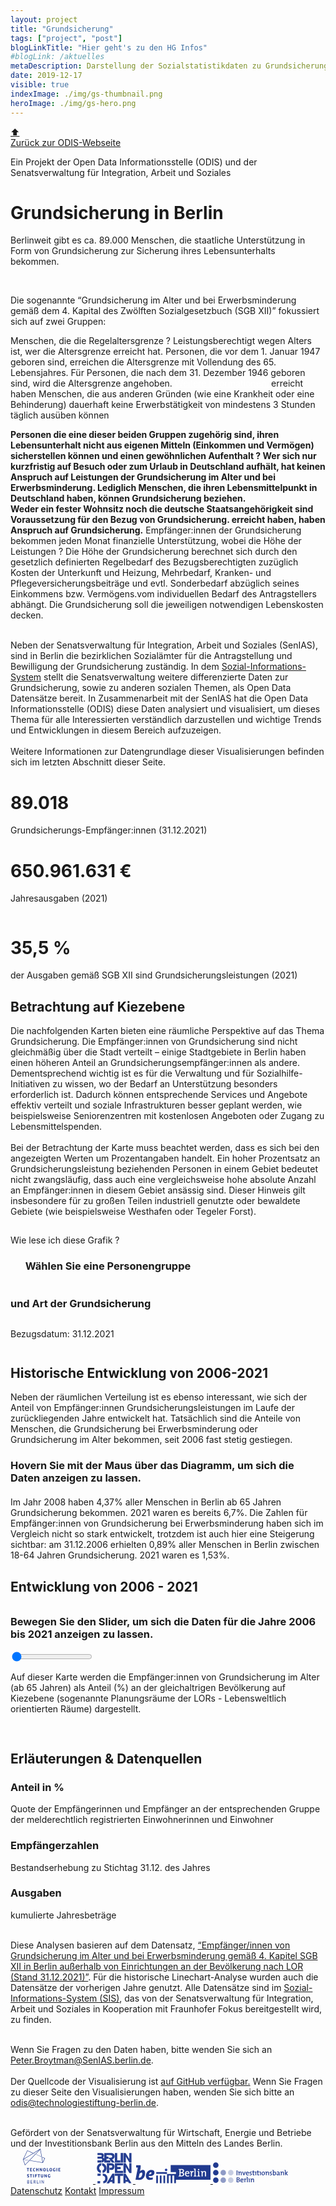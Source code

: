 ```yaml
---
layout: project
title: "Grundsicherung"
tags: ["project", "post"]
blogLinkTitle: "Hier geht's zu den HG Infos"
#blogLink: /aktuelles
metaDescription: Darstellung der Sozialstatistikdaten zu Grundsicherung
date: 2019-12-17
visible: true
indexImage: ./img/gs-thumbnail.png
heroImage: ./img/gs-hero.png
---
```


<!doctype html>
<html lang="de" itemscope itemtype="http://schema.org/Article">
  <head>
    <meta charset="utf-8">
    <link rel="icon" type="image/x-icon" href="./favicon.ico">
    <link rel="shortcut icon" type="image/x-icon" href="./favicon.ico">
    <meta http-equiv="x-ua-compatible" content="ie=edge">
    <title>Grundsicherung</title>
    <meta name="viewport" content="width=device-width,initial-scale=1,shrink-to-fit=no">
    <meta http-equiv="content-language" content="de">
    <link href="bundle.css" rel="stylesheet">
    <link href="bundle.css" rel="stylesheet">
  </head>
  <body class="@container">
    <a href="javascript:" class="scrollToTop">&#x2B06;</a>
    <div class="section bl">
      <a class="blog-link" href="https://odis-berlin.de/projekte/">Zurück zur ODIS-Webseite</a>
    </div>
    <div class="section pb-6 pt-6" id="intro">
      <p class="headline-05">
        Ein Projekt der Open Data Informationsstelle (ODIS) und der Senatsverwaltung für Integration, Arbeit und
        Soziales
      </p>
      <h1 id="title">Grundsicherung in Berlin</h1>
      <p class="headline-02" id="intro-text">
        Berlinweit gibt es ca. 89.000 Menschen, die staatliche Unterstützung in Form von Grundsicherung zur Sicherung
        ihres Lebensunterhalts bekommen.
      </p>
      <br>
      <p class="headline-04">
        Die sogenannte “Grundsicherung im Alter und bei Erwerbsminderung gemäß dem 4. Kapital des Zwölften
        Sozialgesetzbuch (SGB XII)” fokussiert sich auf zwei Gruppen:
      </p>
      <div class="bullets-wrapper mb-1">
        <span class="bullet"
          >Menschen, die die
          <span class="text-hover"
            >Regelaltersgrenze <span class="questionmark">?</span>
            <span class="tooltiptext"
              >Leistungsberechtigt wegen Alters ist, wer die Altersgrenze erreicht hat. Personen, die vor dem 1. Januar
              1947 geboren sind, erreichen die Altersgrenze mit Vollendung des 65. Lebensjahres. Für Personen, die nach
              dem 31. Dezember 1946 geboren sind, wird die Altersgrenze angehoben.
              <a
                style="color: white"
                href="https://www.bmas.de/DE/Soziales/Sozialhilfe/Grundsicherung-im-Alter-und-bei-Erwerbsminderung/grundsicherung-im-alter-und-bei-erwerbsminderung-art.html"
                target="blank"
                >Weitere Informationen.</a
              >
            </span></span
          >erreicht haben</span
        >
        <span class="bullet"
          >Menschen, die aus anderen Gründen (wie eine Krankheit oder eine Behinderung) dauerhaft keine Erwerbstätigkeit
          von mindestens 3 Stunden täglich ausüben können</span
        >
      </div>
      <p class="headline-04">
        <b
          >Personen die eine dieser beiden Gruppen zugehörig sind, ihren Lebensunterhalt nicht aus eigenen Mitteln
          (Einkommen und Vermögen) sicherstellen können und einen
          <span class="text-hover"
            >gewöhnlichen Aufenthalt <span class="questionmark">?</span>
            <span class="tooltiptext"
              >Wer sich nur kurzfristig auf Besuch oder zum Urlaub in Deutschland aufhält, hat keinen Anspruch auf
              Leistungen der Grundsicherung im Alter und bei Erwerbsminderung. Lediglich Menschen, die ihren
              Lebensmittelpunkt in Deutschland haben, können Grundsicherung beziehen.<br>
              Weder ein fester Wohnsitz noch die deutsche Staatsangehörigkeit sind Voraussetzung für den Bezug von
              Grundsicherung.</span
            ></span
          >
          erreicht haben, haben Anspruch auf Grundsicherung.</b
        >
        Empfänger:innen der Grundsicherung bekommen jeden Monat finanzielle Unterstützung, wobei die
        <span class="text-hover"
          >Höhe der Leistungen <span class="questionmark">?</span>
          <span class="tooltiptext"
            >Die Höhe der Grundsicherung berechnet sich durch den gesetzlich definierten Regelbedarf des
            Bezugsberechtigten zuzüglich Kosten der Unterkunft und Heizung, Mehrbedarf, Kranken- und
            Pflegeversicherungsbeiträge und evtl. Sonderbedarf abzüglich seines Einkommens bzw. Vermögens.</span
          ></span
        >vom individuellen Bedarf des Antragstellers abhängt. Die Grundsicherung soll die jeweiligen notwendigen
        Lebenskosten decken.<br>
        <br>
      </p>
      <p class="headline-04">
        Neben der Senatsverwaltung für Integration, Arbeit und Soziales (SenIAS), sind in Berlin die bezirklichen
        Sozialämter für die Antragstellung und Bewilligung der Grundsicherung zuständig. In dem
        <a class="gsi-link" href="https://www.sozial-informations-system.de/" target="blank"
          >Sozial-Informations-System</a
        >
        stellt die Senatsverwaltung weitere differenzierte Daten zur Grundsicherung, sowie zu anderen sozialen Themen,
        als Open Data Datensätze bereit. In Zusammenarbeit mit der SenIAS hat die Open Data Informationsstelle (ODIS)
        diese Daten analysiert und visualisiert, um dieses Thema für alle Interessierten verständlich darzustellen und
        wichtige Trends und Entwicklungen in diesem Bereich aufzuzeigen.<br>
        <br>
        Weitere Informationen zur Datengrundlage dieser Visualisierungen befinden sich im letzten Abschnitt dieser
        Seite.
      </p>
    </div>
    <div class="chart-content">
      <div class="number-div">
        <h1 class="counter">89.018</h1>
        <p>Grundsicherungs-Empfänger:innen (31.12.2021)</p>
      </div>
      <div class="number-div">
        <h1>650.961.631 €</h1>
        <p style="padding-bottom: 1em">Jahresausgaben (2021)</p>
      </div>
      <div class="number-div">
        <h1>35,5 %</h1>
        <p>der Ausgaben gemäß SGB XII sind Grundsicherungsleistungen (2021)</p>
      </div>
    </div>
    <div class="section pb-6">
      <h2 class="headline-02 pt-6 mb-1">Betrachtung auf Kiezebene</h2>
      <p class="headline-04" style="margin-bottom: 2em">
        Die nachfolgenden Karten bieten eine räumliche Perspektive auf das Thema Grundsicherung. Die Empfänger:innen von
        Grundsicherung sind nicht gleichmäßig über die Stadt verteilt – einige Stadtgebiete in Berlin haben einen
        höheren Anteil an Grundsicherungsempfänger:innen als andere. Dementsprechend wichtig ist es für die Verwaltung
        und für Sozialhilfe-Initiativen zu wissen, wo der Bedarf an Unterstützung besonders erforderlich ist. Dadurch
        können entsprechende Services und Angebote effektiv verteilt und soziale Infrastrukturen besser geplant werden,
        wie beispielsweise Seniorenzentren mit kostenlosen Angeboten oder Zugang zu Lebensmittelspenden.<br>
        <br>
        Bei der Betrachtung der Karte muss beachtet werden, dass es sich bei den angezeigten Werten um Prozentangaben
        handelt. Ein hoher Prozentsatz an Grundsicherungsleistung beziehenden Personen in einem Gebiet bedeutet nicht
        zwangsläufig, dass auch eine vergleichsweise hohe absolute Anzahl an Empfänger:innen in diesem Gebiet ansässig
        sind. Dieser Hinweis gilt insbesondere für zu großen Teilen industriell genutzte oder bewaldete Gebiete (wie
        beispielsweise Westhafen oder Tegeler Forst).
      </p>
    </div>
    <div class="map-content grey-bg pb-6" id="map-wrapper">
      <div class="section pb-6 pt-6 flex-wrapper">
        <div class="flex-wrapper col">
          <h2 class="headline-03" id="content-title" style="width: 120% !important; overflow: visible"></h2>
          <div class="map-text" style="top: 0">
            <p class="headline-04" style="margin-top: 1em">
              <span class="text-hover"
                >Wie lese ich diese Grafik <span class="questionmark">? </span
                ><span class="tooltiptext" id="content-description"></span
              ></span>
            </p>
            <p></p>
            <div id="navigation">
              <ul id="main-navigation">
                <h3 style="margin-bottom: 1em">Wählen Sie eine Personengruppe</h3>
              </ul>
              <h3 style="margin-bottom: 1em; display: inline-block;">und Art der Grundsicherung</h3>
              <ul id="sub-navigation"></ul>
            </div>
          </div>
        </div>
        <div id="map"></div>
      </div>
      <div class="section pb-6"><p class="headline-04">Bezugsdatum: 31.12.2021</p></div>
    </div>
    <div class="section pb-6" id="timeline-text">
      <h2 class="headline-02 pt-6 mb-1" style="margin-top: 2em">Historische Entwicklung von 2006-2021</h2>
      <p class="headline-04">
        Neben der räumlichen Verteilung ist es ebenso interessant, wie sich der Anteil von Empfänger:innen
        Grundsicherungsleistungen im Laufe der zurückliegenden Jahre entwickelt hat. Tatsächlich sind die Anteile von
        Menschen, die Grundsicherung bei Erwerbsminderung oder Grundsicherung im Alter bekommen, seit 2006 fast stetig
        gestiegen.
      </p>
      <h3 style="margin-bottom: 20px">
        Hovern Sie mit der Maus über das Diagramm, um sich die Daten anzeigen zu lassen.
      </h3>
    </div>
    <div class="chart-content pb-6" id="timeline-wrapper"><div id="timeline"></div></div>
    <div class="section pb-6">
      <p class="headline-04 pb-6" style="margin-bottom: 2em">
        Im Jahr 2008 haben 4,37% aller Menschen in Berlin ab 65 Jahren Grundsicherung bekommen. 2021 waren es bereits
        6,7%. Die Zahlen für Empfänger:innen von Grundsicherung bei Erwerbsminderung haben sich im Vergleich nicht so
        stark entwickelt, trotzdem ist auch hier eine Steigerung sichtbar: am 31.12.2006 erhielten 0,89% aller Menschen
        in Berlin zwischen 18-64 Jahren Grundsicherung. 2021 waren es 1,53%.
      </p>
    </div>
    <div class="map-content grey-bg pb-6" id="timelapse-map-wrapper">
      <div class="section pb-6 pt-6 flex-wrapper">
        <div class="flex-wrapper col">
          <div class="map-text">
            <h2 class="headline-03" id="content-title">Entwicklung von 2006 - 2021</h2>
            <h3 style="margin-bottom: 1em; margin-top: 2em">
              Bewegen Sie den Slider, um sich die Daten für die Jahre 2006 bis 2021 anzeigen zu lassen.
            </h3>
            <div id="slider-wrapper slider-container">
              <input class="slider" id="slider" type="range" min="2006" max="2021" value="1" step="1">
              <div id="year-label"></div>
            </div>
            <p style="margin-bottom: 10px" class="headline-04" id="content-description">
              Auf dieser Karte werden die Empfänger:innen von Grundsicherung im Alter (ab 65 Jahren) als Anteil (%) an
              der gleichaltrigen Bevölkerung auf Kiezebene (sogenannte Planungsräume der LORs - Lebensweltlich
              orientierten Räume) dargestellt.<br>
              <br>
            </p>
          </div>
        </div>
        <div id="timelapse-map"></div>
      </div>
    </div>
    <div class="section" id="timelapse-text">
      <h2 class="headline-02 pt-6 mb-1" style="margin-top: 2em">Erläuterungen & Datenquellen</h2>
      <h3>Anteil in %</h3>
      <p class="headline-04">
        Quote der Empfängerinnen und Empfänger an der entsprechenden Gruppe der melderechtlich registrierten
        Einwohnerinnen und Einwohner
      </p>
      <h3>Empfängerzahlen</h3>
      <p class="headline-04">Bestandserhebung zu Stichtag 31.12. des Jahres</p>
      <h3>Ausgaben</h3>
      <p class="headline-04">kumulierte Jahresbeträge</p>
      <p class="headline-04">
        <br>
        Diese Analysen basieren auf dem Datensatz,
        <a class="cross-link" href="https://www.sozial-informations-system.de/datasets/ts1700199029202112-xlsx/?lang=de"
          >“Empfänger/innen von Grundsicherung im Alter und bei Erwerbsminderung gemäß 4. Kapitel SGB XII in Berlin
          außerhalb von Einrichtungen an der Bevölkerung nach LOR (Stand 31.12.2021)”</a
        >. Für die historische Linechart-Analyse wurden auch die Datensätze der vorherigen Jahre genutzt. Alle
        Datensätze sind im
        <a class="gsi-link" href="https://www.sozial-informations-system.de/home?lang=de" target="blank"
          >Sozial-Informations-System (SIS)</a
        >, das von der Senatsverwaltung für Integration, Arbeit und Soziales in Kooperation mit Fraunhofer Fokus
        bereitgestellt wird, zu finden.<br>
      </p>
      <p class="headline-04">
        <br>
        Wenn Sie Fragen zu den Daten haben, bitte wenden Sie sich an
        <a href="mailto:peter.broytman@SenIAS.berlin.de">Peter.Broytman@SenIAS.berlin.de</a>.<br>
        <br>
        Der Quellcode der Visualisierung ist
        <a href="https://github.com/technologiestiftung/grundsicherung" target="blank">auf GitHub verfügbar.</a> Wenn
        Sie Fragen zu dieser Seite den Visualisierungen haben, wenden Sie sich bitte an
        <a href="mailto:odis@technologiestiftung-berlin.de">odis@technologiestiftung-berlin.de</a>.<br>
        <br>
      </p>
      <div class="headline-04">
        Gefördert von der Senatsverwaltung für Wirtschaft, Energie und Betriebe und der Investitionsbank Berlin aus den
        Mitteln des Landes Berlin.
      </div>
    </div>
    <div class="section-wrapper white">
      <div class="section pt-5 pb-5">
        <div class="credentials">
          <a href="https://www.technologiestiftung-berlin.de">
            <svg
              class="logo-svg logo-stiftung"
              width="100px"
              height="56px"
              viewBox="0 0 125 116"
              version="1.1"
              xmlns="http://www.w3.org/2000/svg"
              style="margin-right: 2rem"
              xmlns:xlink="http://www.w3.org/1999/xlink"
            >
              <desc>Created with Sketch.</desc><defs></defs><g id="Page-1" stroke="none" stroke-width="1" fill="none" fill-rule="evenodd"><g id="Open-Data" transform="translate(-363.000000, -7682.000000)" fill="#213A8F"><g id="Group-16" transform="translate(361.039050, 7682.000000)"><path d="M107.3004,73.635 C106.9974,73.722 106.6524,73.749 106.2774,73.749 C104.6244,73.749 104.0484,73.047 104.0484,70.242 C104.0484,67.476 104.6394,66.729 106.5654,66.729 C107.3724,66.729 108.2484,66.903 108.9234,67.176 L109.1514,65.166 C108.4074,64.863 107.3724,64.674 106.4364,64.674 C103.1154,64.674 101.6784,66.414 101.6784,70.269 C101.6784,74.037 102.9564,75.849 106.3374,75.849 C107.4294,75.849 108.5934,75.606 109.3254,75.258 L109.3254,69.807 L107.3004,69.807 L107.3004,73.635 Z M98.6004,70.254 C98.6004,74.325 97.3374,75.834 94.2744,75.834 C91.2684,75.834 89.9424,74.238 89.9424,70.254 C89.9424,66.27 91.2114,64.689 94.2744,64.689 C97.3374,64.689 98.6004,66.27 98.6004,70.254 Z M96.2304,70.254 C96.2304,67.392 95.7414,66.786 94.2744,66.786 C92.8194,66.786 92.3154,67.407 92.3154,70.254 C92.3154,73.116 92.8194,73.752 94.2864,73.752 C95.7414,73.752 96.2304,73.101 96.2304,70.254 Z M39.9144,75.834 C40.7634,75.834 41.6964,75.618 42.3294,75.303 L42.1014,73.389 C41.5674,73.635 40.9494,73.794 40.2474,73.794 C38.4744,73.794 37.8564,73.002 37.8564,70.182 C37.8564,67.536 38.4444,66.771 40.2024,66.771 C40.9074,66.771 41.5794,66.918 42.0684,67.104 L42.3024,65.106 C41.7534,64.863 40.8054,64.674 40.0464,64.674 C36.8934,64.674 35.4864,66.483 35.4864,70.182 C35.4864,74.112 36.9084,75.834 39.9144,75.834 Z M113.1624,75.645 L115.4754,75.645 L115.4754,64.863 L114.3204,64.863 L113.1624,64.863 L113.1624,75.645 Z M73.3854,75.834 C70.3824,75.834 69.0594,74.238 69.0594,70.257 C69.0594,66.27 70.3254,64.689 73.3854,64.689 C76.4514,64.689 77.7144,66.27 77.7144,70.257 C77.7144,74.325 76.4514,75.834 73.3854,75.834 Z M75.3444,70.257 C75.3444,67.392 74.8554,66.786 73.3854,66.786 C71.9334,66.786 71.4294,67.407 71.4294,70.257 C71.4294,73.116 71.9334,73.749 73.4004,73.749 C74.8554,73.749 75.3444,73.101 75.3444,70.257 Z M32.4144,73.605 L27.9684,73.605 L27.9684,71.046 L31.5234,71.046 L31.5234,69.15 L27.9684,69.15 L27.9684,66.93 L32.2014,66.93 L32.1564,64.863 L25.7154,64.863 L25.7154,75.645 L32.3574,75.645 L32.4144,73.605 Z M47.9724,71.175 L51.3114,71.175 L51.3114,75.645 L53.5674,75.645 L53.5674,64.863 L51.3114,64.863 L51.3114,69.078 L47.9724,69.078 L47.9724,64.863 L45.7164,64.863 L45.7164,75.645 L47.9724,75.645 L47.9724,71.175 Z M87.5874,73.548 L83.6184,73.548 L83.6184,64.86 L81.3504,64.86 L81.3504,75.645 L87.5334,75.645 L87.5874,73.548 Z M121.7904,73.605 L121.7904,71.046 L125.3454,71.046 L125.3454,69.15 L121.7904,69.15 L121.7904,66.93 L126.0174,66.93 L125.9754,64.863 L119.5344,64.863 L119.5344,75.645 L126.1764,75.645 L126.2334,73.605 L121.7904,73.605 Z M17.5974,75.645 L19.8804,75.645 L19.8804,66.975 L22.4994,66.975 L22.4574,64.863 L15.0354,64.863 L14.9754,66.975 L17.5974,66.975 L17.5974,75.645 Z M65.5254,75.645 L65.5254,64.863 L63.5424,64.863 L63.5424,70.239 L63.5694,71.388 L63.5424,71.403 L59.5434,64.863 L57.6024,64.863 L57.6024,75.645 L59.5974,75.645 L59.5974,69.981 L59.5854,68.817 L59.6124,68.802 L60.2154,69.807 L63.9144,75.645 L65.5254,75.645 Z M58.5324,85.275 L51.1134,85.275 L51.0564,87.387 L53.6724,87.387 L53.6724,96.06 L55.9584,96.06 L55.9584,87.387 L58.5774,87.387 L58.5324,85.275 Z M69.3894,92.397 L69.3894,85.275 L67.1334,85.275 L67.1334,92.367 C67.1334,93.618 66.6414,94.134 65.4324,94.134 C64.2234,94.134 63.7194,93.603 63.7194,92.367 L63.7194,85.275 L61.4514,85.275 L61.4514,92.397 C61.4514,94.983 62.8134,96.246 65.4324,96.246 C68.0514,96.246 69.3894,94.983 69.3894,92.397 Z M47.9814,89.793 L44.4564,89.793 L44.4564,87.387 L48.6714,87.387 L48.6414,85.275 L42.2004,85.275 L42.2004,96.06 L44.4564,96.06 L44.4564,91.791 L47.9514,91.791 L47.9814,89.793 Z M79.1964,90.654 L79.2264,91.803 L79.1964,91.818 L75.1974,85.275 L73.2564,85.275 L73.2564,96.06 L75.2544,96.06 L75.2544,90.396 L75.2394,89.229 L75.2694,89.217 L75.8754,90.222 L79.5714,96.06 L81.1794,96.06 L81.1794,85.275 L79.1964,85.275 L79.1964,90.654 Z M18.9204,94.221 C17.9544,94.221 17.0784,93.948 16.2444,93.504 L15.9444,95.487 C16.7784,95.976 17.8434,96.246 18.9624,96.246 C21.2934,96.246 22.6464,94.983 22.6464,92.868 C22.6464,89.331 18.1584,89.964 18.1584,88.239 C18.1584,87.633 18.5034,87.174 19.7244,87.174 C20.4594,87.174 21.2364,87.315 22.0404,87.588 L22.3014,85.638 C21.5544,85.29 20.5614,85.104 19.5834,85.104 C17.0904,85.104 15.9834,86.514 15.9834,88.338 C15.9834,91.863 20.4744,91.245 20.4744,93.015 C20.4744,93.804 20.0004,94.221 18.9204,94.221 Z M27.7194,96.06 L30.0024,96.06 L30.0024,87.387 L32.6214,87.387 L32.5794,85.275 L25.1574,85.275 L25.1004,87.387 L27.7194,87.387 L27.7194,96.06 Z M38.0814,85.275 L36.9264,85.275 L35.7684,85.275 L35.7684,96.06 L38.0814,96.06 L38.0814,85.275 Z M90.4164,94.05 C90.1134,94.137 89.7714,94.164 89.3964,94.164 C87.7404,94.164 87.1644,93.459 87.1644,90.654 C87.1644,87.891 87.7554,87.144 89.6844,87.144 C90.4914,87.144 91.3644,87.315 92.0394,87.588 L92.2704,85.578 C91.5234,85.275 90.4914,85.092 89.5524,85.092 C86.2314,85.092 84.7944,86.829 84.7944,90.684 C84.7944,94.452 86.0694,96.261 89.4534,96.261 C90.5484,96.261 91.7094,96.015 92.4414,95.673 L92.4414,90.222 L90.4164,90.222 L90.4164,94.05 Z M70.1154,105.09 L70.1154,112.119 L70.1424,113.271 L70.1154,113.286 L69.5244,112.281 L65.2494,105.09 L64.0044,105.09 L64.0044,115.872 L65.2224,115.872 L65.2224,108.627 L65.2074,107.463 L65.2404,107.448 L65.8134,108.456 L70.3164,115.872 L71.3064,115.872 L71.3064,105.09 L70.1154,105.09 Z M57.8274,115.872 L59.2194,115.872 L59.2194,105.09 L58.5234,105.09 L57.8274,105.09 L57.8274,115.872 Z M21.4614,110.166 C22.5984,110.454 23.2734,111.273 23.2734,112.812 C23.2734,114.753 22.3554,115.872 20.0514,115.872 L16.3974,115.872 L16.3974,105.09 L19.9224,105.09 C21.8934,105.09 22.8864,105.966 22.8864,107.766 C22.8864,109.086 22.3104,109.833 21.4614,110.136 L21.4614,110.166 Z M17.7204,109.734 L19.9374,109.734 C21.0594,109.734 21.5634,109.188 21.5634,108.006 C21.5634,106.758 21.0474,106.323 19.8804,106.323 L17.7204,106.323 L17.7204,109.734 Z M20.0694,114.669 C21.2484,114.669 21.9084,114.18 21.9084,112.71 C21.9084,111.387 21.3054,110.841 20.0094,110.841 L17.7204,110.841 L17.7204,114.669 L20.0694,114.669 Z M42.1014,110.997 L44.6754,115.872 L43.0644,115.872 L40.8474,111.258 L38.9634,111.258 L38.9634,115.872 L37.5984,115.872 L37.5984,105.09 L40.8354,105.09 C43.0074,105.09 44.0274,106.023 44.0274,108.138 C44.0274,109.833 43.3494,110.769 42.1014,110.997 Z M42.6204,108.192 C42.6204,106.785 42.0714,106.311 40.8474,106.311 L38.9634,106.311 L38.9634,110.136 L40.7934,110.136 C42.0564,110.136 42.6204,109.647 42.6204,108.192 Z M27.4404,105.09 L27.4404,115.872 L33.6084,115.872 L33.6504,114.597 L28.8054,114.597 L28.8054,110.853 L32.7564,110.853 L32.7564,109.662 L28.8054,109.662 L28.8054,106.383 L33.4194,106.383 L33.3924,105.09 L27.4404,105.09 Z M49.7004,105.09 L49.7004,114.567 L54.1614,114.567 L54.1134,115.872 L48.3234,115.872 L48.3234,105.09 L49.7004,105.09 Z" id="Fill-293"></path><path d="M9.2745,53.1435 L57.0825,3.9495 L3.8205,36.8055 L9.2745,53.1435 Z M75.4515,32.0715 L68.2935,47.8305 L25.0155,40.4565 L26.1735,39.2595 L66.9015,46.1985 L59.2485,3.6945 L8.6865,55.7205 L2.1885,36.2625 L16.6095,6.1455 L35.4195,14.4315 L34.0005,15.3075 L17.2725,7.9365 L4.3965,34.8375 L60.0705,0.4935 L68.0775,44.9835 L73.6245,32.7705 L66.4035,29.5875 L66.1095,27.9555 L75.4515,32.0715 Z M39.1335,16.2915 L38.4255,16.7295 L41.7405,18.1905 L42.2505,17.6655 L39.1335,16.2915 Z M45.6975,19.1835 L45.1875,19.7085 L62.4015,27.2955 L62.2545,26.4795 L45.6975,19.1835 Z M5.3625,37.1235 L6.2625,36.5685 L21.5655,38.9415 L20.9835,39.5475 L5.3625,37.1235 Z" id="Fill-296"></path></g></g></g>
            </svg></a
          ><a href="https://daten.berlin.de/">
            <svg
              class="logo-svg logo-opendata"
              width="60px"
              height="49px"
              viewBox="0 0 113 99"
              width="125px"
              height="116px"
              viewBox="0 0 125 116"
              version="1.1"
              xmlns="http://www.w3.org/2000/svg"
              xmlns:xlink="http://www.w3.org/1999/xlink"
            >
              <desc>Created with Sketch.</desc><defs></defs><g id="Page-1" stroke="none" stroke-width="1" fill="none" fill-rule="evenodd" fill-opacity="0.98"><g id="Open-Data" transform="translate(-166.000000, -7700.000000)" fill="#213A8F"><g id="Group-17" transform="translate(166.250000, 7699.500000)"><polygon id="Path" points="58.236165 67.88511 58.236165 74.82438 67.735035 74.82438 67.735035 98.870445 75.37536 98.870445 75.37536 74.82438 84.95766 74.82438 84.95766 67.88511"></polygon><polygon id="Path" points="2.05578 91.929555 2.05578 98.870445 10.47411 98.870445 10.940265 91.929555"></polygon><path d="M42.14025,94.36644 L39.70863,98.828325 L31.27005,98.828325 L50.20947,67.88349 L57.209895,67.88349 L57.209895,98.828325 L50.173425,98.828325 L50.173425,94.36644 L42.14025,94.36644 Z M50.173425,88.08651 L50.173425,79.45272 L50.06205,79.45272 L45.492435,88.08651 L50.173425,88.08651 Z" id="Combined-Shape"></path><path d="M18.876645,67.88835 L19.35738,74.82519 L19.65708,74.82519 C20.936475,74.82519 22.036455,75.045105 22.957425,75.48534 C23.876775,75.927195 24.629265,76.52619 25.2153,77.283135 C25.80255,78.0417 26.2359,78.94242 26.516565,79.98894 C26.79642,81.03708 26.93574,82.17999 26.93574,83.418885 C26.93574,84.65697 26.80209,85.801095 26.536005,86.84802 C26.269515,87.894945 25.841835,88.79607 25.25661,89.55342 C24.668955,90.31158 23.916465,90.896805 22.99671,91.309095 C22.2912,91.62702 21.47067,91.81899 20.53836,91.893105 L21.01788,98.801595 C25.07274,98.50311 28.272645,97.21197 30.61557,94.924125 C33.30801,92.29446 34.653825,88.4178 34.653825,83.29455 C34.653825,81.55953 34.440795,79.8723 34.01433,78.234075 C33.58746,76.59585 32.881545,75.059685 31.894965,73.627605 C31.041225,72.415845 30.121875,71.43048 29.136915,70.67394 C28.149525,69.916995 27.10179,69.330555 25.99614,68.91705 C24.889275,68.50395 23.7168,68.228955 22.47669,68.091255 C21.32973,67.96449 20.12769,67.897665 18.876645,67.88835 Z" id="Path"></path><path d="M93.02202,94.0878 L93.02202,98.54928 L85.985145,98.54928 L85.985145,67.604445 L92.985165,67.604445 L111.92499,98.54928 L103.4856,98.54928 L101.05479,94.0878 L93.02202,94.0878 Z M97.701795,87.80787 L93.13218,79.173675 L93.02202,79.173675 L93.02202,87.80787 L97.701795,87.80787 Z" id="Combined-Shape"></path><polygon id="Path" points="2.05578 67.88511 2.05578 74.82519 12.08682 74.82519 12.55257 67.88511"></polygon><polygon id="Path" points="93.850245 46.371915 105.24654 65.696895 111.925395 65.696895 111.925395 33.98337 104.88771 33.98337 104.88771 53.814195 104.80671 53.85753 93.20994 33.98337 85.985145 33.98337 85.985145 65.696895 93.72996 65.696895 93.72915 46.456965"></polygon><polygon id="Path" points="58.236165 33.98256 58.236165 65.696895 84.62961 65.696895 84.62961 58.582665 65.735955 58.582665 65.735955 53.19171 76.9905 53.19171 76.9905 46.034145 65.735955 46.034145 65.735955 41.094765 84.62961 41.094765 84.62961 33.98256"></polygon><path d="M32.25339,33.936795 L32.25339,65.696895 L39.88278,65.696895 L39.88278,41.004855 L44.489655,41.004855 C47.0772,41.004855 49.7097,41.413095 49.7097,44.71911 C49.7097,47.98179 47.297925,48.57066 44.75493,48.57066 L40.91148,48.57066 L40.91148,55.729845 L45.017775,55.729845 C48.39426,55.729845 51.33213,55.367775 53.919675,52.92036 C56.156895,50.927355 57.209895,47.52738 57.209895,44.58303 C57.209895,41.321565 56.02446,38.241945 53.61228,36.24732 C51.069285,34.028325 47.253375,33.936795 44.0964,33.936795 L32.25339,33.936795 Z" id="Path"></path><path d="M14.79303,34.00281 C10.07721,34.211385 5.983875,36.325485 3.11526,40.23576 C2.280555,41.27661 1.579095,42.500115 1.185435,43.63209 C0.351135,45.761985 0,47.89107 0,50.15745 C0,57.9456 5.557815,64.07649 12.642075,65.418255 L13.159665,57.700575 C9.69165,56.63988 7.587675,53.411625 7.587675,49.71114 C7.587675,45.78588 10.090575,42.35796 14.04378,41.652045 L14.79303,34.00281 Z" id="Path"></path><path d="M16.53534,34.014555 L17.38179,41.713605 C21.215925,42.56289 23.63823,46.073025 23.63823,49.835475 C23.63823,53.297415 21.54843,56.53944 18.247275,57.65886 L18.77985,65.37168 C25.882335,63.916515 31.225905,57.706245 31.225905,49.840335 C31.225905,41.118255 24.72444,34.498935 16.53534,34.014555 Z" id="Path"></path><path d="M43.521705,24.855075 L43.521705,31.793535 L23.969115,31.793535 L23.969115,25.51644 C23.907555,25.715295 23.84235,25.91577 23.769045,26.11341 C23.31585,27.33975 22.622085,28.351035 21.688155,29.14929 C20.91501,29.839815 20.15523,30.36348 19.409625,30.72069 C18.6624,31.07871 17.89695,31.339125 17.10963,31.505175 C16.87473,31.553775 16.636185,31.59468 16.397235,31.629915 L15.613155,24.50394 C15.758955,24.437115 15.899085,24.361785 16.0299,24.27471 C16.363215,24.055605 16.63011,23.75307 16.828965,23.36751 C17.029845,22.980735 17.129475,22.49919 17.129475,21.921255 C17.129475,21.369645 17.029845,20.914425 16.828965,20.55681 C16.63011,20.199195 16.363215,19.92339 16.0299,19.730205 C15.69618,19.53945 15.310215,19.40742 14.87079,19.34019 C14.430555,19.27053 13.982625,19.235295 13.53024,19.235295 L2.05578,19.235295 L2.05578,12.625695 L12.610485,12.625695 C13.46382,12.625695 14.183505,12.460455 14.769945,12.129165 C15.35679,11.79909 15.65001,11.152305 15.65001,10.18719 C15.65001,9.69147 15.570225,9.28566 15.409845,8.96814 C15.249465,8.65224 15.02955,8.404785 14.749695,8.225775 C14.47065,8.047575 14.14989,7.930935 13.79025,7.874235 C13.430205,7.81956 13.051125,7.790805 12.651795,7.790805 L2.05578,7.790805 L2.05578,0.850725 L11.61135,0.850725 C12.517335,0.850725 13.40307,0.87057 14.270175,0.9135 C15.13566,0.952785 15.976845,1.071045 16.789275,1.26342 C17.60373,1.457415 18.376065,1.75995 19.109115,2.17224 C19.84176,2.586555 20.529855,3.16449 21.17016,3.907665 C21.80925,4.62411 22.274595,5.401305 22.56822,6.24168 C22.86063,7.082055 23.00886,7.98399 23.00886,8.948295 C23.00886,10.271025 22.709565,11.490075 22.10895,12.60342 C21.50874,13.719195 20.63475,14.595615 19.489815,15.22782 C21.14262,15.80535 22.382325,16.709715 23.20812,17.93403 C23.52078,18.39816 23.774715,18.90117 23.969115,19.44225 L23.969115,0.808605 L36.46701,0.808605 L36.46701,0.798075 L43.550865,0.798075 C44.385165,0.798075 45.242145,0.81225 46.120995,0.83898 C46.998225,0.866925 47.869785,0.95643 48.73365,1.107495 C49.598325,1.26018 50.43222,1.480095 51.240195,1.768455 C52.04574,2.059245 52.793775,2.46546 53.485515,2.98791 C54.809865,4.034835 55.80981,5.309775 56.487375,6.8103 C57.16413,8.312445 57.5019,9.87615 57.5019,11.502225 C57.5019,12.687255 57.321675,13.823685 56.96325,14.91111 C56.602395,16.000155 56.0763,16.97823 55.385775,17.84574 C54.694845,18.71325 53.84556,19.445085 52.83792,20.036385 C51.82866,20.629305 50.691015,21.02256 49.42458,21.21534 L58.236165,31.794345 L48.73365,31.794345 L43.521705,24.855075 Z M44.155935,16.379235 C45.71073,16.379235 46.998225,16.04187 48.02004,15.36714 C49.04307,14.690385 49.554585,13.55436 49.554585,11.95704 C49.554585,11.18673 49.410405,10.53063 49.12164,9.993195 C48.833685,9.456975 48.445695,9.022005 47.955645,8.69193 C47.466,8.361045 46.89819,8.120475 46.250595,7.9686 C45.60219,7.817535 43.94088,7.743015 42.609645,7.743015 C42.18885,7.743015 41.420565,7.743015 40.56561,7.744635 L40.56561,7.7499 L31.287465,7.7499 L31.287465,12.58398 L37.419165,12.58398 L37.419165,16.379235 L44.155935,16.379235 Z M43.521705,24.85386 L37.419165,16.727535 L37.419165,19.565775 L31.287465,19.565775 L31.287465,24.85386 L43.521705,24.85386 Z" id="Combined-Shape"></path><path d="M2.05578,24.896385 L2.05578,31.794345 L11.8908,31.794345 C12.876975,31.794345 13.795515,31.787055 14.65047,31.774095 C14.735115,31.77126 14.81814,31.76559 14.902785,31.763565 L15.613155,24.50394 C15.388785,24.60843 15.14943,24.69267 14.88942,24.74937 C14.462955,24.848595 14.01057,24.896385 13.53024,24.896385 L2.05578,24.896385 Z" id="Path"></path><polygon id="Path" points="93.850245 12.914055 105.24654 31.793535 111.925395 31.793535 111.925395 0.808605 104.88771 0.808605 104.88771 20.18502 104.80671 20.226735 93.20994 0.808605 85.985145 0.808605 85.985145 31.793535 93.72996 31.793535 93.72915 12.996675"></polygon><polygon id="Path" points="76.9905 31.793535 84.62961 31.793535 84.62961 0.80901 76.9905 0.80901"></polygon><polygon id="Path" points="58.236165 0.808605 58.236165 31.793535 75.96423 31.793535 75.96423 24.812955 65.875275 24.812955 65.875275 0.808605"></polygon></g></g></g>
            </svg></a
          ><a href="https://www.berlin.de" style="margin-top: 2rem">
            <svg
              class="logo-berlin"
              width="120px"
              height="30px"
              viewBox="0 0 240 59"
              version="1.1"
              xmlns="http://www.w3.org/2000/svg"
              xmlns:xlink="http://www.w3.org/1999/xlink"
            >
              <g id="Page-1" stroke="none" stroke-width="1" fill="none" fill-rule="evenodd"><g id="berlin-logo" fill-rule="nonzero"><path d="M202.052405,12.9335849 C200.745456,12.9191127 199.735372,13.8701947 199.697521,15.1511683 C199.658929,16.450696 200.695731,17.501599 202.014555,17.5012279 C203.291446,17.5008568 204.313776,16.501163 204.332701,15.2357749 C204.350513,13.9818903 203.326328,12.9473149 202.052405,12.9335849 Z M206.742134,34.899016 C205.97214,34.771364 205.276733,34.5999243 204.574275,34.5561367 C203.94789,34.516802 203.804652,34.2321824 203.819124,33.6714782 C203.84844,32.5593467 203.826917,31.446102 203.826917,30.3332284 C203.826546,27.1493486 203.827659,23.9654688 203.825062,20.7815889 C203.824691,20.3552162 203.909668,19.8483188 203.228362,19.8776342 C201.531035,19.9507373 199.833708,20.0327463 198.136752,20.1143843 C197.416854,20.1488948 197.541166,20.6932715 197.549701,21.136714 C197.558236,21.569024 197.397187,22.0889093 198.14269,22.1523642 C198.897098,22.2165613 199.643344,22.3839191 200.438571,22.5137977 L200.438571,32.146704 C200.438571,34.3705959 200.445251,34.4117859 198.274053,34.7576339 C197.201998,34.9283315 197.625773,35.6771741 197.554525,36.2419602 C197.470661,36.9039697 197.937853,36.8891265 198.393541,36.8883843 C200.959199,36.8843024 203.524486,36.8880132 206.090144,36.8813337 C206.296836,36.8805916 206.503157,36.8227029 206.742134,36.7867079 L206.742134,34.899016 Z M180.420947,22.1846483 C180.420947,21.6985315 180.385323,21.209446 180.429111,20.727411 C180.490711,20.058722 180.198669,19.8624199 179.569686,19.8950751 C178.090184,19.97226 176.608826,20.0394258 175.127469,20.0475896 C174.410168,20.0516715 174.265446,20.3622667 174.254314,21.0090619 C174.241697,21.7460299 174.371947,22.210624 175.237309,22.1668364 C175.538627,22.151251 175.846254,22.3004258 176.15017,22.2974571 C176.912742,22.2900355 177.12129,22.6447895 177.114611,23.3836129 C177.080842,27.0588047 177.099396,30.7347387 177.099396,34.4103016 C177.099396,36.9499838 177.099025,36.92809 179.649098,36.9017432 C180.325208,36.8950638 180.568638,36.7043278 180.557876,36.0040969 C180.521881,33.6265773 180.468075,31.2442337 180.575317,28.870796 C180.632464,27.5965019 180.888139,26.300314 181.265529,25.0794556 C181.685964,23.7190706 182.733899,22.9832158 184.211917,22.9772785 C184.694694,22.9754231 185.1771,22.9769075 185.758585,22.9769075 C185.758585,22.0017051 185.79829,21.1107383 185.727414,20.2279352 C185.711828,20.0375704 185.303267,19.7373654 185.066889,19.7280883 C183.090137,19.6512745 181.493744,20.317737 180.420947,22.1846483 Z M186.274388,12.1862266 C185.943012,13.9559146 185.957484,13.9778084 187.478919,14.2282885 C187.601005,14.2483269 187.723833,14.3006494 187.84295,14.2928566 C188.775478,14.2301439 188.920199,14.7270221 188.915375,15.5508232 C188.882349,21.1129648 188.897935,26.6758485 188.898306,32.2379901 C188.898306,34.3698537 188.904614,34.4084462 186.832494,34.7542942 C185.752647,34.9342688 186.224663,35.704263 186.14488,36.2575456 C186.048028,36.9321719 186.554183,36.8865289 186.993544,36.8865289 C189.465689,36.8869 191.937835,36.8894975 194.40998,36.882447 C194.671593,36.8817048 194.932834,36.8219607 195.195931,36.7896766 L195.195931,34.912375 C194.579936,34.8025348 194.007357,34.6247867 193.43218,34.6151386 C192.551975,34.6002954 192.402429,34.1650167 192.407624,33.3890851 C192.437682,28.8771044 192.422096,24.3654947 192.422096,19.8535139 C192.422096,17.5357385 192.423952,15.217963 192.419499,12.9005586 C192.418756,12.5083254 192.500765,12.0537505 191.861021,12.0689648 C189.987059,12.1138657 188.112726,12.1483763 186.274388,12.1862266 Z M171.80332,33.6102497 C170.270011,33.8718622 168.796817,34.2191946 167.304327,34.3572369 C163.996506,34.6637503 162.045359,32.8996285 161.782262,29.5751088 C161.71287,28.6926768 161.926984,28.3869056 162.860996,28.4047175 C165.796252,28.461493 168.733733,28.4010067 171.66936,28.4414546 C172.453084,28.452216 172.686494,28.1813264 172.669796,27.4295152 C172.631203,25.7106654 172.491676,23.9970107 171.561004,22.5208482 C171.050767,21.7111482 170.362781,20.8962531 169.557534,20.4093941 C165.793283,18.1328087 160.524296,20.0987988 159.057039,24.2389559 C158.264038,26.477691 158.125625,28.7713461 158.553853,31.0924613 C159.153521,34.339425 160.985179,36.3198873 163.879986,36.9125046 C165.817403,37.3091908 167.748883,37.2731959 169.667004,36.7815128 C172.052316,36.1699704 172.089795,36.1117106 171.80332,33.6102497 Z M211.536508,36.8861578 C212.474973,36.8861578 213.303598,36.8501629 214.127399,36.8972903 C214.836907,36.9381092 215.022077,36.6434705 215.011687,35.9740393 C214.971981,33.4718363 214.956766,30.9685201 214.979402,28.465946 C214.99907,26.2554131 215.469601,24.1944261 217.464536,22.8785708 C218.536219,22.1724026 219.758562,21.8532725 220.975709,22.5008098 C222.085986,23.0919427 222.177643,24.2085272 222.177272,25.3232562 C222.176158,28.3208531 222.178014,31.31845 222.178385,34.3160469 C222.178756,37.091737 222.177643,37.0787491 225.005284,36.896177 C225.528509,36.8624086 225.692898,36.6750124 225.691043,36.1684861 C225.676942,32.2131276 225.738541,28.2562849 225.663212,24.3020397 C225.606065,21.3077826 223.769211,19.6509034 220.7872,19.708421 C218.566648,19.7514665 216.591752,20.368204 215.088871,22.2221276 C214.99573,21.6399006 215.053619,21.0877312 214.970496,20.5578267 C214.931533,20.3125418 214.613145,19.9154845 214.429088,19.9195664 C212.55958,19.9603854 210.692297,20.0698545 208.82353,20.1603984 L208.82353,22.0870539 C209.42728,22.1731448 209.973512,22.3004258 210.522713,22.3174955 C211.282688,22.3416158 211.566565,22.6054548 211.556546,23.4303691 C211.50979,27.5092977 211.536137,31.5885974 211.536508,35.667897 L211.536508,36.8861578 Z M140.676627,15.6628898 L140.676627,16.833281 L140.676627,32.1251813 C140.676627,34.3101096 140.684791,34.3568659 138.554041,34.734998 C137.508704,34.9205388 137.876075,35.6393237 137.814104,36.2174688 C137.735064,36.9503549 138.256433,36.8869 138.726223,36.8865289 C141.506366,36.8857867 144.28688,36.9073095 147.066652,36.8783651 C148.907959,36.8590689 150.692119,36.5121076 152.338237,35.6441478 C154.793312,34.3501864 155.821208,32.2287131 155.721758,29.5354031 C155.630101,27.0402506 154.301629,25.4026677 152.005005,24.5068768 C151.853975,24.4482459 151.716304,24.3551044 151.511838,24.2456353 C151.884775,24.034861 152.185351,23.8793778 152.472197,23.7005165 C154.616677,22.3627675 155.482782,20.4119917 155.138789,17.9394752 C154.813722,15.6027746 153.438864,14.1266121 151.167474,13.5926257 C149.976302,13.3124591 148.732066,13.152523 147.508981,13.1321135 C144.483182,13.0820175 141.455527,13.1421327 138.428986,13.1636554 C138.254207,13.1647687 138.079798,13.2170912 137.874219,13.2504885 C137.849357,13.5332527 137.846388,13.7781665 137.804085,14.0164009 C137.636727,14.9582059 138.061244,15.3708486 138.9793,15.4250265 C139.523306,15.4573106 140.062116,15.5738302 140.676627,15.6628898 Z M100.802429,58.4782809 C100.827662,58.1725097 100.874418,57.8667385 100.874418,57.5609673 C100.878129,48.3191809 100.878871,39.0773945 100.872192,29.8356081 C100.871821,29.5053455 100.794265,29.1750829 100.753075,28.8448203 L100.733407,28.8670852 C101.164233,28.8414805 101.594688,28.7939821 102.025142,28.793611 C110.714759,28.7895291 119.404005,28.7902713 128.093622,28.7902713 L129.42395,28.7902713 C129.42395,26.9333791 129.438793,25.1558984 129.392408,23.379902 C129.389439,23.2548476 128.934864,23.0440732 128.686982,23.0388781 C127.079456,23.0077072 125.471189,23.0225505 123.862921,23.0225505 C120.461588,23.0225505 117.059883,23.0225505 113.658178,23.0225505 L112.572765,23.0225505 L112.572765,0.799959815 C112.868517,0.778066003 113.191729,0.73242297 113.515312,0.73242297 C155.416729,0.729083236 197.317775,0.729083236 239.219193,0.730938644 C239.465591,0.730938644 239.711618,0.759883006 239.958016,0.775097351 L239.958016,47.7169155 C239.683044,47.6909398 239.408444,47.6423281 239.133844,47.6423281 C202.90144,47.6389884 166.669036,47.6423281 130.437374,47.6196921 C129.536759,47.61895 129.370143,47.9336271 129.378307,48.7411006 C129.410962,51.98658 129.382018,55.2324304 129.375709,58.4782809 L123.995026,58.4782809 C123.997253,50.6614477 123.991687,42.8442434 124.015807,35.0274102 C124.018034,34.316789 123.842883,34.0369935 123.089587,34.0692776 C121.794513,34.1249399 120.494985,34.0837498 119.197313,34.0848631 C117.896672,34.0852341 117.896672,34.0859763 117.895188,35.399234 C117.887395,43.0921259 117.879973,50.785389 117.872181,58.4782809 L112.491498,58.4782809 C112.491498,50.7916973 112.491869,43.1047427 112.491498,35.4177881 C112.491498,35.139848 112.538254,34.8470646 112.464038,34.589534 C112.410231,34.4013956 112.195375,34.1219712 112.047684,34.1193737 C110.178918,34.0874606 108.30978,34.098222 106.41244,34.098222 C106.379784,34.3806151 106.3475,34.5294188 106.3475,34.6782225 C106.352696,42.6115753 106.360859,50.5449281 106.368652,58.4782809 L100.802429,58.4782809 Z" id="berlin-logo-shape" fill="#213A8F"></path><path d="M77.7954829,58.478429 C77.8247984,58.0810006 77.8797184,57.6835722 77.8800895,57.286515 C77.8849136,49.9628492 77.8838003,42.6395545 77.8838003,35.3162598 L77.8838003,34.0605197 L83.2221798,34.0605197 C83.2392495,34.4427337 83.2719047,34.8327405 83.2719047,35.2231183 C83.2752444,42.5772128 83.2730179,49.9316783 83.277842,57.2857728 C83.2782131,57.6832012 83.332391,58.0810006 83.3617064,58.478429 L77.7954829,58.478429 Z" id="berlin-logo-shape" fill="#213A8F"></path><path d="M66.2919544,58.478429 C66.3079109,57.7388634 66.3379685,56.9992978 66.3383396,56.2597323 C66.3416793,49.2514858 66.340195,42.2436104 66.340195,35.2357351 L66.340195,34.0668281 L71.7847037,34.0668281 L71.7847037,35.2409302 C71.7847037,42.5883452 71.7835905,49.9357602 71.7880435,57.2835463 C71.7884145,57.6817168 71.8336865,58.0802584 71.8581779,58.478429 L66.2919544,58.478429 Z" id="berlin-logo-shape" fill="#213A8F"></path><path d="M89.4845523,58.478429 C89.4708223,55.7617408 89.4492995,53.0450527 89.4459598,50.3287356 C89.4396514,45.2950142 89.4441044,40.2616638 89.4441044,35.2283134 L89.4441044,34.0631173 L94.8210763,34.0631173 L94.8210763,35.2290556 C94.8210763,42.578326 94.8203341,49.9279675 94.8229317,57.2772379 C94.8233028,57.6776349 94.8503917,58.0780319 94.865235,58.478429 L89.4845523,58.478429 Z" id="berlin-logo-shape" fill="#213A8F"></path><path d="M10.245984,40.8203642 C11.1083775,40.91499 11.8100928,40.9791871 12.5080972,41.0708442 C14.5516434,41.3391362 16.260474,40.6259175 17.5369946,39.0940927 C18.4747177,37.9686024 19.3155885,36.7176864 19.9649813,35.4066552 C21.137228,33.039897 21.874567,30.5213664 21.7862496,27.8343648 C21.7031273,25.2976512 20.041053,24.0025765 17.7032391,24.8961409 C16.1806915,25.4779968 14.8132559,26.4877098 13.4257819,27.3823874 C13.1200107,27.5798028 12.9337278,28.081134 12.8446682,28.4770781 C12.270605,31.03383 11.7332789,33.5991169 11.1940974,36.1636616 C10.8779359,37.6672841 10.5803285,39.1746174 10.245984,40.8203642 M14.1742534,20.3830469 C15.6771338,19.3918881 16.9373268,18.3714138 18.3570849,17.6778623 C19.809127,16.9683544 21.3806575,16.3553276 22.9648047,16.0970548 C26.1817108,15.5723455 28.7392049,17.3783995 29.8780543,20.6817676 C31.0180168,23.9884754 30.9853616,27.3801609 30.4057322,30.7573743 C29.7277662,34.7086508 28.2185775,38.3497031 25.7538537,41.5443443 C21.9383931,46.4893773 16.9540255,48.6917464 10.6820048,48.0787196 C7.36824644,47.7547654 4.02851234,47.6957635 0.700652858,47.5150467 C0.520678298,47.5050275 0.342188065,47.4712591 0.0690720322,47.4367485 C2.52080794,34.4841464 4.96475114,21.5742188 7.43875194,8.50583924 C5.87909612,8.50583924 4.46675967,8.47875028 3.05627864,8.51808493 C2.40465941,8.53626793 2.10964957,8.3937726 2.12634824,7.65791786 C2.17199127,5.64962442 2.14749988,3.63984666 2.13785176,1.63043998 C2.13599636,1.15322908 2.1612299,0.798475106 2.80802507,0.801443758 C7.22797761,0.822966489 11.6483012,0.817029184 16.0682538,0.824079734 C16.1840312,0.824450815 16.2998087,0.874175745 16.3499047,0.885308192 C17.2957916,7.55549935 15.3787842,13.8768738 14.1742534,20.3830469" id="berlin-logo-shape" fill="#213A8F"></path><path d="M43.2113489,30.3287751 C44.6377864,30.2527033 45.9176468,30.3220956 47.1399894,30.0886853 C49.121565,29.7101821 50.5561663,28.5353379 51.1632558,26.5481961 C51.4526994,25.6004538 51.4534416,24.6104081 50.6571005,23.8752955 C49.9067736,23.1821152 48.9790697,23.1758068 48.0472839,23.4912261 C47.7570981,23.5895627 47.4613461,23.7031137 47.2067841,23.8689872 C44.9506082,25.3395834 43.7828145,27.4937119 43.2113489,30.3287751 M55.3601883,40.1839593 C55.3601883,42.1377038 55.3683521,44.0432076 55.344974,45.9487114 C55.3427475,46.1067922 55.1527537,46.3624674 55.0032078,46.4040285 C51.005175,47.5083673 46.9678076,48.6294047 42.7864605,47.9451303 C37.9501545,47.1532422 35.0482966,44.0940458 33.8129661,39.4280662 C32.0514419,32.7734604 34.6512393,22.5201057 42.1678675,18.2534098 C46.6360607,15.7174384 51.373288,15.0750962 56.2058832,17.2325644 C58.5325646,18.2715928 59.8666028,20.2253373 60.3623678,22.70342 C61.564301,28.7145703 58.3499925,33.4569927 52.2802113,34.7542938 C49.3772402,35.3751133 46.4427272,35.255625 43.5104406,35.2674996 C42.1949565,35.2726948 42.1418918,35.3305835 42.3441313,36.6252871 C42.8057567,39.5779831 44.6262829,41.2322647 47.6220244,41.0845743 C49.9865561,40.9680547 52.3355025,40.5401976 54.6918704,40.2511251 C54.8703606,40.2292313 55.049593,40.2147591 55.3601883,40.1839593" id="berlin-logo-shape" fill="#213A8F"></path><path d="M100.752926,28.8448199 C100.388895,28.8125358 100.024864,28.7516784 99.6608334,28.7513073 C88.9681181,28.7464833 78.2750316,28.7472254 67.5819452,28.7475965 L66.3544074,28.7475965 C66.3544074,26.9534171 66.3429039,25.2345673 66.3759301,23.5168308 C66.3788988,23.3728511 66.6642605,23.1810019 66.8549964,23.1090121 C67.0453613,23.0377645 67.2821113,23.0874894 67.4984519,23.0874894 C78.2531378,23.0871183 89.0081949,23.0867472 99.7628808,23.0863761 L100.735486,23.0863761 C100.735486,25.0701782 100.735486,26.9671472 100.734372,28.8656005 C100.733259,28.8670848 100.752926,28.8448199 100.752926,28.8448199" id="berlin-logo-shape" fill="#213A8F"></path><path d="M97.9358978,19.7638231 C95.6904833,19.7627099 93.9382361,18.0060097 93.9515951,15.7698722 C93.964954,13.5530309 95.7706369,11.7829719 97.9934155,11.8074633 C100.173891,11.8315836 101.911295,13.5890259 101.920943,15.7810047 C101.930591,18.0264192 100.191332,19.7649364 97.9358978,19.7638231" id="berlin-logo-shape" fill="#213A9F"></path><path d="M144.26224,29.905705 C144.261869,28.7946868 144.233296,27.6829264 144.285247,26.5745058 C144.296009,26.3377557 144.617365,25.9061879 144.767653,25.9180625 C146.385198,26.0464567 148.035026,26.0880178 149.599506,26.4694897 C151.197012,26.8591253 151.98519,28.1931635 152.041965,29.8990255 C152.095772,31.5269603 151.342476,32.7463344 149.846647,33.4306088 C148.248027,34.1616395 146.544392,34.123047 144.850404,34.0343585 C144.642599,34.0239682 144.302688,33.5842365 144.288958,33.3293035 C144.227358,32.1908253 144.26224,31.0471519 144.26224,29.905705" id="berlin-logo-shape" fill="#213A8F"></path><path d="M144.265468,23.1497569 C144.265468,20.8828196 144.247285,18.6648651 144.298124,16.4487659 C144.302577,16.2572879 144.761976,15.9229434 145.016166,15.9170061 C146.186929,15.8891749 147.362886,15.9114398 148.53068,15.9967886 C150.089594,16.1110817 151.216568,17.0569686 151.554995,18.4321969 C151.914202,19.8935161 151.231041,21.6123659 149.979382,22.395348 C148.729951,23.1768458 146.413289,23.4996868 144.265468,23.1497569" id="berlin-logo-shape" fill="#213A8F"></path><path d="M162.087922,25.7875531 C162.314282,23.2857212 163.900656,21.8221755 166.10117,21.9438902 C167.873084,22.0418557 169.240891,23.5028039 169.162964,25.2658124 C169.155171,25.445787 168.871665,25.7626906 168.712471,25.7649171 C166.52346,25.7983144 164.334821,25.7875531 162.087922,25.7875531" id="berlin-logo-shape" fill="#213A8F"></path></g></g>
            </svg></a
          ><a href="https://www.ibb.de">
            <svg
              class="logo-ibb"
              width="120px"
              height="35px"
              viewBox="0 0 239 66"
              version="1.1"
              xmlns="http://www.w3.org/2000/svg"
              xmlns:xlink="http://www.w3.org/1999/xlink"
            >
              <desc>Created with Sketch.</desc><defs></defs><g id="Page-1" stroke="none" stroke-width="1" fill="none" fill-rule="evenodd"><g id="logo" fill="#213A8F" fill-rule="nonzero"><path d="M0.135940142,9.53488408 C0.135940142,4.71741521 4.04073667,0.813099035 8.85772518,0.813099035 C13.6747137,0.813099035 17.5795102,4.71741521 17.5795102,9.53488408 C17.5795102,14.3518726 13.6747137,18.2566691 8.85772518,18.2566691 C4.04073667,18.2566691 0.135940142,14.3518726 0.135940142,9.53488408 Z" id="Shape"></path><path d="M0.135940142,33.3753265 C0.135940142,28.558338 4.04073667,24.6535415 8.85772518,24.6535415 C13.6747137,24.6535415 17.5795102,28.558338 17.5795102,33.3753265 C17.5795102,38.1918347 13.6747137,42.0966312 8.85772518,42.0966312 C4.04073667,42.0966312 0.135940142,38.1918347 0.135940142,33.3753265 Z" id="Shape"></path><path d="M0.135940142,57.2152886 C0.135940142,52.3987804 4.04073667,48.4939839 8.85772518,48.4939839 C13.6747137,48.4939839 17.5795102,52.3983001 17.5795102,57.2152886 C17.5795102,62.0327575 13.6747137,65.937554 8.85772518,65.937554 C4.04073667,65.937554 0.135940142,62.0327575 0.135940142,57.2152886 Z" id="Shape"></path><path d="M47.816825,57.2152886 C47.816825,52.3987804 51.7211412,48.4939839 56.5381297,48.4939839 C61.3551182,48.4939839 65.2599148,52.3983001 65.2599148,57.2152886 C65.2599148,62.0327575 61.3551182,65.937554 56.5381297,65.937554 C51.7211412,65.937554 47.816825,62.0327575 47.816825,57.2152886 Z" id="Shape" opacity="0.25"></path><path d="M23.9763826,57.2152886 C23.9763826,52.3987804 27.8811791,48.4939839 32.6981676,48.4939839 C37.5151561,48.4939839 41.4199527,52.3983001 41.4199527,57.2152886 C41.4199527,62.0327575 37.5151561,65.937554 32.6981676,65.937554 C27.8811791,65.937554 23.9763826,62.0327575 23.9763826,57.2152886 Z" id="Shape" opacity="0.5"></path><path d="M47.816825,33.3753265 C47.816825,28.558338 51.7211412,24.6535415 56.5381297,24.6535415 C61.3551182,24.6535415 65.2599148,28.558338 65.2599148,33.3753265 C65.2599148,38.1918347 61.3551182,42.0966312 56.5381297,42.0966312 C51.7211412,42.0966312 47.816825,38.1918347 47.816825,33.3753265 Z" id="Shape" opacity="0.25"></path><path d="M23.9763826,33.3753265 C23.9763826,28.558338 27.8811791,24.6535415 32.6981676,24.6535415 C37.5151561,24.6535415 41.4199527,28.558338 41.4199527,33.3753265 C41.4199527,38.1918347 37.5151561,42.0966312 32.6981676,42.0966312 C27.8811791,42.0966312 23.9763826,38.1918347 23.9763826,33.3753265 Z" id="Shape" opacity="0.5"></path></g><g id="typo" transform="translate(75.000000, 24.000000)" fill="#213A8F" fill-rule="nonzero"><path d="M10.6278791,35.1246952 C10.6278791,33.5092652 9.6820624,31.9630061 7.652087,31.5710373 L7.652087,31.5249234 C9.2434993,30.970595 10.3050813,29.5631582 10.3050813,27.9712655 C10.3050813,25.5714176 8.5517898,24.1875182 5.1595308,24.1875182 C3.2674169,24.1875182 1.4910684,24.2345928 0.2685678,24.2576498 L0.2685678,39.832163 C1.9988024,39.8547397 3.5671577,39.9008536 4.5134548,39.9008536 C9.2896133,39.8998929 10.6278791,37.1546706 10.6278791,35.1246952 Z M7.675144,28.3627539 C7.675144,29.9325503 6.4516827,30.8778867 4.1214861,30.8778867 C3.5911754,30.8778867 3.1992067,30.8778867 2.784181,30.8543494 L2.784181,26.2405506 C3.3836626,26.2170132 4.0532759,26.1944366 4.7449854,26.1944366 C6.9594167,26.1949169 7.675144,27.0946197 7.675144,28.3627539 Z M7.9753651,35.1703288 C7.9753651,36.7382038 6.8907261,37.8458998 4.6066435,37.8458998 C3.7986883,37.8458998 3.1756693,37.7997858 2.7837006,37.7296542 L2.7837006,32.7695202 C3.1295554,32.7469436 3.9370302,32.7469436 4.1911374,32.7469436 C6.3825117,32.7469436 7.9753651,33.3934999 7.9753651,35.1703288 Z" id="letter"></path><path d="M22.1587736,33.092318 C22.1587736,30.370633 20.7508564,28.1321841 17.4743627,28.1321841 C14.1291784,28.1321841 12.2370646,30.7169682 12.2370646,34.1779177 C12.2370646,38.2148116 14.1983494,40.0612918 17.7741035,40.0612918 C19.1820207,40.0612918 20.5894575,39.8071846 21.7427871,39.3229879 L21.5126976,37.3621835 C20.5664005,37.8238035 19.3434196,38.1004874 18.167033,38.1004874 C15.8829504,38.1004874 14.7060834,36.9005634 14.7752544,34.2466083 L22.0896026,34.2466083 C22.1352362,33.809006 22.1587736,33.4160765 22.1587736,33.092318 Z M19.6897547,32.5163737 L14.8213683,32.5163737 C15.0293616,30.9701147 15.9982353,29.955127 17.3826151,29.955127 C18.8361659,29.955127 19.7358687,30.947538 19.6897547,32.5163737 Z" id="letter"></path><path d="M27.623279,28.3627539 C26.215362,28.2940633 24.5538179,28.3862912 23.2621464,28.5251135 L23.2621464,30.0478352 C23.9317597,30.0939492 24.7152168,30.1856968 25.269545,30.2779247 L25.269545,39.8316827 L27.715507,39.8316827 L27.715507,35.1708092 C27.715507,31.7324362 28.84626,30.1400632 31.129862,30.5560496 L31.245147,28.1326644 C29.099406,27.9251515 27.946077,29.3561257 27.438343,30.9014241 L27.391749,30.9014241 C27.531051,30.0242979 27.623279,29.0093102 27.623279,28.3627539 Z" id="letter"></path><path d="M35.709556,22.9871139 C34.209891,22.9174625 32.525771,23.0101708 31.233619,23.1489931 L31.233619,24.6712345 C31.902752,24.7178288 32.686689,24.8100568 33.241017,24.9018043 L33.241017,39.8312023 L35.710036,39.8312023 L35.710036,22.9871139 L35.709556,22.9871139 Z" id="letter"></path><path d="M42.068961,28.3862912 C40.569296,28.3166399 38.908232,28.4098286 37.6156,28.5476901 L37.6156,30.0684905 C38.285213,30.1146044 39.069151,30.206352 39.622999,30.29858 L39.622999,39.8316827 L42.068961,39.8316827 L42.068961,28.3862912 Z" id="letter"></path><path d="M48.333736,28.3627539 C46.926299,28.2940633 45.265235,28.3862912 43.973083,28.5251135 L43.973083,30.0478352 C44.642216,30.0939492 45.426154,30.1856968 45.980002,30.2779247 L45.980002,39.8316827 L48.425964,39.8316827 L48.425964,34.293683 C48.425964,32.0091201 49.718116,30.1861772 51.425774,30.1861772 C52.76452,30.1861772 53.156008,31.0171893 53.156008,32.4481635 L53.156008,39.8316827 L55.60197,39.8316827 L55.60197,31.8006465 C55.60197,29.7701907 54.772399,28.1321841 52.164077,28.1321841 C50.248907,28.1321841 48.864527,29.1481325 48.195394,30.6242599 L48.14928,30.6016832 C48.264565,29.955127 48.333736,28.9631962 48.333736,28.3627539 Z" id="letter"></path><polygon id="letter" points="2.7837006 17.6580681 2.7837006 2.0835549 0.2690481 2.0835549 0.2690481 17.6580681"></polygon><path d="M9.0715326,6.1905804 C7.6636155,6.1214095 6.0025518,6.2136374 4.7103999,6.3519793 L4.7103999,7.8747011 C5.3800132,7.9212954 6.1639507,8.0135233 6.7182791,8.1057513 L6.7182791,17.6580681 L9.1637606,17.6580681 L9.1637606,12.1200685 C9.1637606,9.8359859 10.4554321,8.013043 12.1630901,8.013043 C13.5013559,8.013043 13.893805,8.8435748 13.893805,10.2740686 L13.893805,17.6575878 L16.3397669,17.6575878 L16.3397669,9.628473 C16.3397669,7.5975369 15.5092351,5.9595302 12.9018743,5.9595302 C10.9871838,5.9595302 9.602804,6.9749983 8.9331907,8.451606 L8.8870767,8.4285491 C9.0018813,7.7824731 9.0715326,6.7905424 9.0715326,6.1905804 Z" id="letter"></path><path d="M29.06338,6.1905804 L26.409905,6.1905804 L24.2185309,12.3511187 C23.9649041,13.0894226 23.7333735,13.8973778 23.5484373,14.6121443 L23.5258606,14.6121443 C23.3183478,13.8507834 23.0647209,13.0433086 22.7875568,12.2593711 L20.6413357,6.1905804 L17.9191704,6.1905804 L22.2111321,17.6580681 L24.7257846,17.6580681 L29.06338,6.1905804 Z" id="letter"></path><path d="M39.640772,10.9196642 C39.640772,8.1974989 38.233335,5.9595302 34.956841,5.9595302 C31.611177,5.9595302 29.719543,8.543834 29.719543,12.0047835 C29.719543,16.0421577 31.680348,17.8876773 35.257063,17.8876773 C36.664499,17.8876773 38.071456,17.6345308 39.225266,17.1498537 L38.995176,15.1890493 C38.04936,15.650189 36.825898,15.9273532 35.649512,15.9273532 C33.364949,15.9273532 32.188562,14.7274292 32.257733,12.0739545 L39.571601,12.0739545 C39.617715,11.6358718 39.640772,11.2434227 39.640772,10.9196642 Z M37.171753,10.3432395 L32.303367,10.3432395 C32.51088,8.7974608 33.480234,7.7824731 34.864133,7.7824731 C36.318645,7.7824731 37.218347,8.7748842 37.171753,10.3432395 Z" id="letter"></path><path d="M48.958196,14.1740616 C48.958196,10.3662965 43.882777,11.4975299 43.882777,9.2821379 C43.882777,8.4054921 44.551429,7.8511637 45.912752,7.8511637 C46.651056,7.8511637 47.459011,7.966929 48.151201,8.1744419 L48.220372,6.1670431 C47.528663,6.0517582 46.743764,5.9590499 46.074632,5.9590499 C42.960017,5.9590499 41.344587,7.5283659 41.344587,9.5127077 C41.344587,13.480911 46.374372,12.0965311 46.374372,14.4031904 C46.374372,15.3494875 45.451132,15.9268728 44.113827,15.9268728 C43.236701,15.9268728 42.336998,15.7645132 41.621751,15.5570003 L41.5521,17.6571074 C42.267347,17.794969 43.121416,17.8871969 43.975005,17.8871969 C47.043505,17.8876773 48.958196,16.3198023 48.958196,14.1740616 Z" id="letter"></path><path d="M57.39369,17.6114738 L57.39369,15.581018 C56.955607,15.6958226 56.40224,15.7649936 55.893545,15.7649936 C54.739735,15.7649936 54.39436,15.3038539 54.39436,13.5966762 L54.39436,8.1057513 L57.39369,8.1057513 L57.39369,6.1905804 L54.370823,6.1905804 L54.370823,1.876042 L51.924861,2.545175 L51.924861,6.1910608 L49.733487,6.1910608 L49.733487,8.1062316 L51.924861,8.1062316 L51.924861,14.3585175 C51.924861,16.9197642 52.664126,17.8665417 55.109127,17.8665417 C55.870968,17.865581 56.724557,17.7502961 57.39369,17.6114738 Z" id="letter"></path><path d="M62.804876,6.2136374 C61.305692,6.1444665 59.645108,6.2371747 58.351996,6.3750363 L58.351996,7.8948759 C59.021129,7.9409899 59.805066,8.0332178 60.358914,8.1249654 L60.358914,17.6575878 L62.804876,17.6575878 L62.804876,6.2136374 Z" id="letter"></path><path d="M71.999329,17.6114738 L71.999329,15.581018 C71.562207,15.6958226 71.007879,15.7649936 70.501106,15.7649936 C69.347296,15.7649936 69.000961,15.3038539 69.000961,13.5966762 L69.000961,8.1057513 L71.999329,8.1057513 L71.999329,6.1905804 L68.978384,6.1905804 L68.978384,1.876042 L66.532422,2.545175 L66.532422,6.1910608 L64.340087,6.1910608 L64.340087,8.1062316 L66.532422,8.1062316 L66.532422,14.3585175 C66.532422,16.9197642 67.269765,17.8665417 69.715727,17.8665417 C70.477568,17.865581 71.331157,17.7502961 71.999329,17.6114738 Z" id="letter"></path><path d="M77.412437,6.2136374 C75.912292,6.1444665 74.250748,6.2371747 72.959076,6.3750363 L72.959076,7.8948759 C73.627249,7.9409899 74.412147,8.0332178 74.965995,8.1249654 L74.965995,17.6575878 L77.412917,17.6575878 L77.412917,6.2136374 L77.412437,6.2136374 Z" id="letter"></path><path d="M90.644745,11.7045624 C90.644745,7.6671882 88.474506,5.9595302 85.406966,5.9595302 C81.922479,5.9595302 79.684991,8.6130049 79.684991,12.0739545 C79.684991,16.1118091 81.761081,17.8881576 84.945346,17.8881576 C88.337125,17.8876773 90.644745,15.2351633 90.644745,11.7045624 Z M88.107035,11.8659613 C88.107035,14.519436 86.768289,15.7649936 85.175916,15.7649936 C83.261226,15.7649936 82.244797,14.4036707 82.244797,11.8198473 C82.244797,9.1894296 83.698828,8.0361 85.198973,8.0361 C87.160258,8.0361 88.107035,9.4204798 88.107035,11.8659613 Z" id="letter"></path><path d="M95.990603,6.1905804 C94.583166,6.1214095 92.922583,6.2136374 91.630911,6.3519793 L91.630911,7.8747011 C92.299084,7.9212954 93.083982,8.0135233 93.63783,8.1057513 L93.63783,17.6580681 L96.083792,17.6580681 L96.083792,12.1200685 C96.083792,9.8359859 97.375463,8.013043 99.084082,8.013043 C100.420907,8.013043 100.813356,8.8435748 100.813356,10.2740686 L100.813356,17.6575878 L103.260278,17.6575878 L103.260278,9.628473 C103.260278,7.5975369 102.429266,5.9595302 99.821905,5.9595302 C97.907215,5.9595302 96.522355,6.9749983 95.853222,8.451606 L95.807108,8.4285491 C95.922393,7.7824731 95.990603,6.7905424 95.990603,6.1905804 Z" id="letter"></path><path d="M113.376531,14.1740616 C113.376531,10.3662965 108.301112,11.4975299 108.301112,9.2821379 C108.301112,8.4054921 108.970245,7.8511637 110.331567,7.8511637 C111.069871,7.8511637 111.876866,7.966929 112.569056,8.1744419 L112.637746,6.1670431 C111.945556,6.0517582 111.162099,5.9590499 110.492966,5.9590499 C107.378352,5.9590499 105.762442,7.5283659 105.762442,9.5127077 C105.762442,13.480911 110.793187,12.0965311 110.793187,14.4031904 C110.793187,15.3494875 109.869947,15.9268728 108.531201,15.9268728 C107.655036,15.9268728 106.754372,15.7645132 106.039125,15.5570003 L105.969474,17.6571074 C106.685201,17.794969 107.53927,17.8871969 108.392859,17.8871969 C111.460399,17.8876773 113.376531,16.3198023 113.376531,14.1740616 Z" id="letter"></path><path d="M118.46588,0.81446 C116.965735,0.7448087 115.281614,0.837517 113.989942,0.9758589 L113.989942,2.4985807 C114.659075,2.5446946 115.443013,2.6369226 115.996861,2.7291505 L115.996861,17.357847 C117.266436,17.6816055 118.46636,17.8420437 120.080829,17.8420437 C123.910691,17.8420437 126.172677,15.3278716 126.172677,11.3596683 C126.172677,7.897758 124.672532,5.9600106 121.949886,5.9600106 C120.265766,5.9600106 118.904443,6.8597134 118.304,8.2906875 L118.281424,8.2906875 C118.396709,7.6907255 118.46636,6.7679658 118.46636,6.0983525 L118.46636,0.81446 L118.46588,0.81446 Z M123.588373,11.5892775 C123.588373,14.6817956 122.22609,15.8817196 120.288823,15.8817196 C119.550519,15.8817196 118.973614,15.8120682 118.46588,15.6506693 L118.46588,12.0979722 C118.46588,10.1597444 119.45733,8.0140037 121.30285,8.0140037 C122.849109,8.0135233 123.588373,9.2821379 123.588373,11.5892775 Z" id="letter"></path><path d="M138.971225,17.4961889 L138.971225,15.9734671 C138.303053,15.9273532 137.519116,15.8351252 136.964307,15.7433776 L136.964307,9.8364662 C136.964307,7.4827323 135.994953,5.9600106 132.48837,5.9600106 C131.011762,5.9600106 129.580788,6.2832887 128.450515,6.7218518 L128.681085,8.8214785 C129.650439,8.2215165 131.034819,7.897758 132.09592,7.897758 C133.895326,7.897758 134.495768,8.6360619 134.495768,10.0675164 L134.495768,10.80534 C130.364725,10.80534 127.735268,12.328542 127.735268,14.9584794 C127.735268,16.7814223 128.981306,17.8881576 130.943071,17.8881576 C132.766014,17.8881576 134.195547,16.8736503 134.749395,15.5123274 L134.772933,15.5358648 C134.681185,16.1584034 134.657648,16.9197642 134.657648,17.6585485 C135.995433,17.7272391 137.680034,17.6345308 138.971225,17.4961889 Z M134.495768,12.6969735 C134.495768,14.3349801 133.364535,15.9504102 131.681375,15.9504102 C130.712021,15.9504102 130.111579,15.3970425 130.111579,14.542493 C130.111579,13.5510426 130.895997,12.4659233 134.495768,12.4659233 L134.495768,12.6969735 Z" id="letter"></path><path d="M143.790616,6.1905804 C142.383179,6.1214095 140.721635,6.2136374 139.429003,6.3519793 L139.429003,7.8747011 C140.099096,7.9212954 140.883034,8.0135233 141.435921,8.1057513 L141.435921,17.6580681 L143.882844,17.6580681 L143.882844,12.1200685 C143.882844,9.8359859 145.174515,8.013043 146.882173,8.013043 C148.220919,8.013043 148.612408,8.8435748 148.612408,10.2740686 L148.612408,17.6575878 L151.058369,17.6575878 L151.058369,9.628473 C151.058369,7.5975369 150.228798,5.9595302 147.620957,5.9595302 C145.706267,5.9595302 144.321407,6.9749983 143.652274,8.451606 L143.60616,8.4285491 C143.720484,7.7824731 143.790616,6.7905424 143.790616,6.1905804 Z" id="letter"></path><path d="M163.966438,17.6580681 L159.397312,11.4283589 L163.643641,6.1905804 L160.621734,6.1905804 L156.906678,11.1046004 L156.906678,0.81446 C155.407493,0.7448087 153.722412,0.837517 152.42978,0.9758589 L152.42978,2.4985807 C153.099873,2.5446946 153.883811,2.6369226 154.437659,2.7291505 L154.437659,17.6575878 L156.907158,17.6575878 L156.907158,11.843865 L160.828767,17.6580681 L163.966438,17.6580681 Z" id="letter"></path></g></g>
            </svg>
          </a>
        </div>
      </div>
      <div class="footer">
        <div class="footer-wrapper">
          <a class="footer-links" href="https://www.technologiestiftung-berlin.de/de/datenschutz/">Datenschutz</a>
          <a class="footer-links" href="https://www.technologiestiftung-berlin.de/de/kontakt/">Kontakt</a>
          <a class="footer-links" href="https://www.technologiestiftung-berlin.de/de/impressum/">Impressum</a>
        </div>
      </div>
    </div>
    <script src="js/1.fadaea37.chunk.js"></script>
    <script src="js/app.a32d7907.js"></script>
  </body>
</html>
